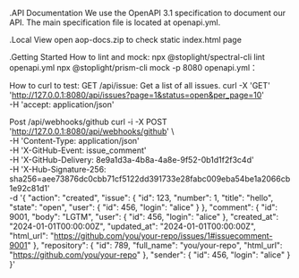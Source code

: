.API Documentation
We use the OpenAPI 3.1 specification to document our API. The main specification file is located at openapi.yml.

.Local View
open aop-docs.zip to check static index.html page 

.Getting Started
 How to lint and mock:
   npx @stoplight/spectral-cli lint openapi.yml
   npx @stoplight/prism-cli mock -p 8080 openapi.yml：


 How to curl to test:
   GET /api/issue: Get a list of all issues.
   curl -X 'GET' \
   'http://127.0.0.1:8080/api/issues?page=1&status=open&per_page=10' \
   -H 'accept: application/json'

  Post /api/webhooks/github 
  curl -i -X POST 'http://127.0.0.1:8080/api/webhooks/github' \                                                  
  -H 'Content-Type: application/json' \
  -H 'X-GitHub-Event: issue_comment' \
  -H 'X-GitHub-Delivery: 8e9a1d3a-4b8a-4a8e-9f52-0b1d1f2f3c4d' \
  -H 'X-Hub-Signature-256: sha256=aee73876dc0cbb71cf5122dd391733e28fabc009eba54be1a2066cb1e92c81d1' \
  -d '{
        "action": "created",
        "issue": {
          "id": 123, "number": 1, "title": "hello", "state": "open",
          "user": { "id": 456, "login": "alice" }
        },
        "comment": {
          "id": 9001, "body": "LGTM",
          "user": { "id": 456, "login": "alice" },
          "created_at": "2024-01-01T00:00:00Z",
          "updated_at": "2024-01-01T00:00:00Z",
          "html_url": "https://github.com/you/your-repo/issues/1#issuecomment-9001"
        },
        "repository": {
          "id": 789,
          "full_name": "you/your-repo",
          "html_url": "https://github.com/you/your-repo"
        },
        "sender": { "id": 456, "login": "alice" }
      }'
 

